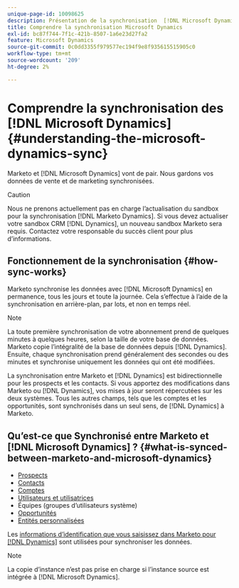 ```yaml
---
unique-page-id: 10098625
description: Présentation de la synchronisation  [!DNL Microsoft Dynamics]  documents Marketo - Documentation du produit
title: Comprendre la synchronisation Microsoft Dynamics
exl-id: bc87f744-7f1c-421b-8507-1a6e23d27fa2
feature: Microsoft Dynamics
source-git-commit: 0c0dd3355f979577ec194f9e8f935615515905c0
workflow-type: tm+mt
source-wordcount: '209'
ht-degree: 2%

---
```


# Comprendre la synchronisation des [!DNL Microsoft Dynamics] {#understanding-the-microsoft-dynamics-sync}

Marketo et [!DNL Microsoft Dynamics] vont de pair. Nous gardons vos données de vente et de marketing synchronisées.

>[!CAUTION]
>
>Nous ne prenons actuellement pas en charge l’actualisation du sandbox pour la synchronisation [!DNL Marketo Dynamics]. Si vous devez actualiser votre sandbox CRM [!DNL Dynamics], un nouveau sandbox Marketo sera requis. Contactez votre responsable du succès client pour plus d’informations.

## Fonctionnement de la synchronisation {#how-sync-works}

Marketo synchronise les données avec [!DNL Microsoft Dynamics] en permanence, tous les jours et toute la journée. Cela s’effectue à l’aide de la synchronisation en arrière-plan, par lots, et non en temps réel.

>[!NOTE]
>
>La toute première synchronisation de votre abonnement prend de quelques minutes à quelques heures, selon la taille de votre base de données. Marketo copie l’intégralité de la base de données depuis [!DNL Dynamics]. Ensuite, chaque synchronisation prend généralement des secondes ou des minutes et synchronise uniquement les données qui ont été modifiées.

La synchronisation entre Marketo et [!DNL Dynamics] est bidirectionnelle pour les prospects et les contacts. Si vous apportez des modifications dans Marketo ou [!DNL Dynamics], vos mises à jour seront répercutées sur les deux systèmes. Tous les autres champs, tels que les comptes et les opportunités, sont synchronisés dans un seul sens, de [!DNL Dynamics] à Marketo.

## Qu’est-ce que Synchronisé entre Marketo et [!DNL Microsoft Dynamics] ? {#what-is-synced-between-marketo-and-microsoft-dynamics}

* [Prospects](/help/marketo/product-docs/crm-sync/microsoft-dynamics-sync/microsoft-dynamics-sync-details/microsoft-dynamics-sync-lead-sync.md)
* [Contacts](/help/marketo/product-docs/crm-sync/microsoft-dynamics-sync/microsoft-dynamics-sync-details/microsoft-dynamics-sync-contact-sync.md)
* [Comptes](/help/marketo/product-docs/crm-sync/microsoft-dynamics-sync/microsoft-dynamics-sync-details/microsoft-dynamics-sync-account-sync.md)
* [Utilisateurs et utilisatrices](/help/marketo/product-docs/crm-sync/microsoft-dynamics-sync/microsoft-dynamics-sync-details/microsoft-dynamics-sync-user-sync.md)
* Équipes (groupes d’utilisateurs système)
* [Opportunités](/help/marketo/product-docs/crm-sync/microsoft-dynamics-sync/microsoft-dynamics-sync-details/microsoft-dynamics-sync-opportunity-sync.md)
* [Entités personnalisées](/help/marketo/product-docs/crm-sync/microsoft-dynamics-sync/microsoft-dynamics-sync-details/enable-sync-for-a-custom-entity.md)

Les [ informations d’identification que vous saisissez dans Marketo pour  [!DNL Dynamics]](/help/marketo/product-docs/crm-sync/microsoft-dynamics-sync/sync-setup/microsoft-dynamics-365-with-ropc-connection/step-2-of-4-set-up.md) sont utilisées pour synchroniser les données.

>[!NOTE]
>
>La copie d’instance n’est pas prise en charge si l’instance source est intégrée à [!DNL Microsoft Dynamics].
